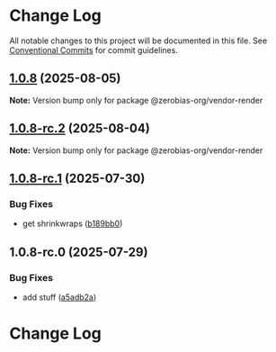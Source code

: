 # Change Log

All notable changes to this project will be documented in this file.
See [Conventional Commits](https://conventionalcommits.org) for commit guidelines.

## [1.0.8](https://github.com/zerobias-org/vendor/compare/@zerobias-org/vendor-render@1.0.8-rc.2...@zerobias-org/vendor-render@1.0.8) (2025-08-05)

**Note:** Version bump only for package @zerobias-org/vendor-render





## [1.0.8-rc.2](https://github.com/zerobias-org/vendor/compare/@zerobias-org/vendor-render@1.0.8-rc.1...@zerobias-org/vendor-render@1.0.8-rc.2) (2025-08-04)

**Note:** Version bump only for package @zerobias-org/vendor-render





## [1.0.8-rc.1](https://github.com/zerobias-org/vendor/compare/@zerobias-org/vendor-render@1.0.8-rc.0...@zerobias-org/vendor-render@1.0.8-rc.1) (2025-07-30)


### Bug Fixes

* get shrinkwraps ([b189bb0](https://github.com/zerobias-org/vendor/commit/b189bb0cf53ad66427530ccc0eab7824527942d3))





## 1.0.8-rc.0 (2025-07-29)


### Bug Fixes

* add stuff ([a5adb2a](https://github.com/zerobias-org/vendor/commit/a5adb2aecd0670c42e9077affecb6a047bf30fc6))





# Change Log
